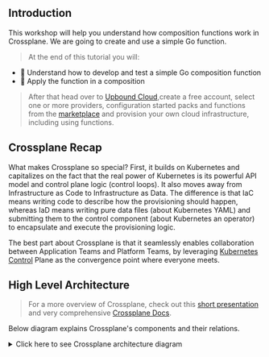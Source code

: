 ## Introduction

This workshop will help you understand how composition functions work in
Crossplane. We are going to create and use a simple Go function.

> At the end of this tutorial you will:

- 🦉 Understand how to develop and test a simple Go composition function
- 🧱 Apply the function in a composition

> After that head over to [Upbound Cloud](https://www.upbound.io/),create a free
> account, select one or more providers, configuration started packs and
> functions from the [marketplace](https://marketplace.upbound.io/) and
> provision your own cloud infrastructure, including using functions.

## Crossplane Recap

What makes Crossplane so special? First, it builds on Kubernetes and capitalizes
on the fact that the real power of Kubernetes is its powerful API model and
control plane logic (control loops). It also moves away from Infrastructure as
Code to Infrastructure as Data. The difference is that IaC means writing code to
describe how the provisioning should happen, whereas IaD means writing pure data
files (about Kubernetes YAML) and submitting them to the control
component (about Kubernetes an operator) to encapsulate and execute the
provisioning logic.

The best part about Crossplane is that it seamlessly enables collaboration
between Application Teams and Platform Teams, by leveraging
[Kubernetes Control](https://containerjournal.com/kubeconcnc/kubernetes-true-superpower-is-its-control-plane/)
Plane as the convergence point where everyone meets.

## High Level Architecture

> For a more overview of Crossplane, check out this
> [short presentation](https://slides.com/decoder/crossplane) and very
> comprehensive [Crossplane Docs](https://crossplane.io/docs/v1.6/).

Below diagram explains Crossplane's components and their relations.

<details>
    <summary>Click here to see Crossplane architecture diagram</summary>

![crossplane-components](http://www.plantuml.com/plantuml/proxy?cache=yes&src=https://raw.githubusercontent.com/Piotr1215/crossplane-demo/master/diagrams/crossplane-components.puml&fmt=png)

</details>
